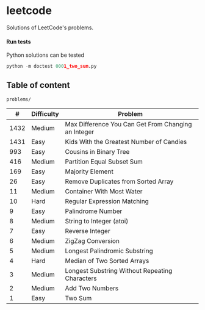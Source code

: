 # leetcode

Solutions of LeetCode's problems.

#### Run tests

Python solutions can be tested

```python
python -m doctest 0001_two_sum.py
```

## Table of content

`problems/`

|    # | Difficulty | Problem                                             |
| ---- | ---------- | --------------------------------------------------- |
| 1432 | Medium     | Max Difference You Can Get From Changing an Integer |
| 1431 | Easy       | Kids With the Greatest Number of Candies            |
|  993 | Easy       | Cousins in Binary Tree                              |
|  416 | Medium     | Partition Equal Subset Sum                          |
|  169 | Easy       | Majority Element                                    |
|   26 | Easy       | Remove Duplicates from Sorted Array                 |
|   11 | Medium     | Container With Most Water                           |
|   10 | Hard       | Regular Expression Matching                         |
|    9 | Easy       | Palindrome Number                                   |
|    8 | Medium     | String to Integer (atoi)                            |
|    7 | Easy       | Reverse Integer                                     |
|    6 | Medium     | ZigZag Conversion                                   |
|    5 | Medium     | Longest Palindromic Substring                       |
|    4 | Hard       | Median of Two Sorted Arrays                         |
|    3 | Medium     | Longest Substring Without Repeating Characters      |
|    2 | Medium     | Add Two Numbers                                     |
|    1 | Easy       | Two Sum                                             |

